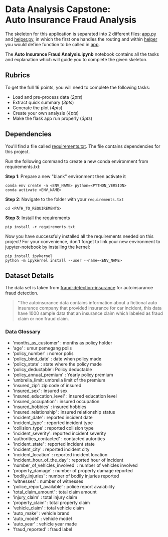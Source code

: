 # Data Analysis Capstone:<br> Auto Insurance Fraud Analysis
The skeleton for this application is separated into 2 different files: [app.py](app.py) and [helper.py](helper.py), in which the first one handles the routing and within [helper](helper.py) you would define function to be called in [app](app.py).

The **Auto Insurance Fraud Analysis.ipynb** notebook contains all the tasks and explanation which will guide you to complete the given skeleton.

## Rubrics

To get the full 16 points, you will need to complete the following tasks:
- Load and pre-process data (*2pts*)
- Extract quick summary (*3pts*)
- Generate the plot (*4pts*)
- Create your own analysis (*4pts*)
- Make the flask app run properly (*3pts*)

## Dependencies

You'll find a file called [requirements.txt](requirements.txt). The file contains dependencies for this project.

Run the following command to create a new conda environment from requirements.txt:

**Step 1**: Prepare a new "blank" environment then activate it

```
conda env create -n <ENV_NAME> python=<PYTHON_VERSION>
conda activate <ENV_NAME>
```

**Step 2**: Navigate to the folder with your `requirements.txt`

```
cd <PATH_TO_REQUIREMENTS>
```

**Step 3**: Install the requirements

```
pip install -r requirements.txt
```

Now you have successfuly installed all the requirements needed on this project! For your convenience, don't forget to link your new environment to jupyter-notebook by installing the kernel:

```
pip install ipykernel
python -m ipykernel install --user --name=<ENV_NAME>
```

## Dataset Details

The data set is taken from [fraud-detection-insurance](https://www.kaggle.com/sanjeevkallepalli/fraud-detection-insurance) for autoinsurance fraud detection. 

> "The autoinsurance data contains information about a fictional auto insurance company that provided insurance for car incident, this data have 1000 sample data that an insurance claim which labeled as fraud claim or non fraud claim. 


### Data Glossary

- 'months_as_customer' : months as policy holder
- 'age' : umur pemegang polis
- 'policy_number' : nomor polis
- 'policy_bind_date' : date when policy made
- 'policy_state' : state where the policy made
- 'policy_deductable': Policy deductable 
- 'policy_annual_premium' : Yearly policy premium
- 'umbrella_limit: umbrella limit of the premium
- 'insured_zip': zip code of insured
- 'insured_sex' : insured sex
- 'insured_education_level' : insured education level
- 'insured_occupation' : insured occupation
- 'insured_hobbies' : insured hobbies
- 'insured_relationship' : insured relationship status
- 'incident_date' : reported incident date
- 'incident_type' : reported incident type
- 'collision_type' : reported collision type
- 'incident_severity': reported incident severity
- 'authorities_contacted' : contacted autorities
- 'incident_state' : reported incident state 
- 'incident_city' : reported incident city
- 'incident_location' : reported incident location
- 'incident_hour_of_the_day' : reported hour of incident
- 'number_of_vehicles_involved' : number of vehicles involved
- 'property_damage' : number of property damage reported
- 'bodily_injuries' : number of bodily injuries reported
- 'witnesses' : number of witnesses 
- 'police_report_available' : police report avaiability 
- 'total_claim_amount' : total claim amount
- 'injury_claim' : total injury claim 
- 'property_claim' : total property claim 
- 'vehicle_claim' : total vehicle claim 
- 'auto_make' : vehicle brand
- 'auto_model' : vehicle model
- 'auto_year' : vehicle year made 
- 'fraud_reported' : fraud label



